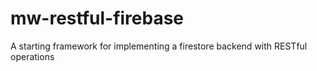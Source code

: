 # mw-restful-firebase
A starting framework for implementing a firestore backend with RESTful operations
